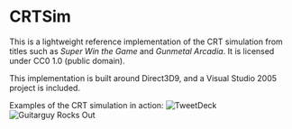 # CRTSim
This is a lightweight reference implementation of the CRT simulation from titles such as *Super Win the Game* and *Gunmetal Arcadia*. It is licensed under CC0 1.0 (public domain).

This implementation is built around Direct3D9, and a Visual Studio 2005 project is included.

Examples of the CRT simulation in action:
![TweetDeck](http://j-kyle.com/mystuff/crtsim1_sm.png)
![Guitarguy Rocks Out](http://j-kyle.com/mystuff/crtsim2_sm.png)
